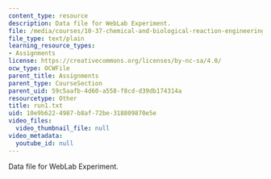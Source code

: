 ```yaml
---
content_type: resource
description: Data file for WebLab Experiment.
file: /media/courses/10-37-chemical-and-biological-reaction-engineering-spring-2007/10e9b6224987b8af72be318809870e5e_run1.txt
file_type: text/plain
learning_resource_types:
- Assignments
license: https://creativecommons.org/licenses/by-nc-sa/4.0/
ocw_type: OCWFile
parent_title: Assignments
parent_type: CourseSection
parent_uid: 59c5aafb-4d60-a558-f8cd-d39db174314a
resourcetype: Other
title: run1.txt
uid: 10e9b622-4987-b8af-72be-318809870e5e
video_files:
  video_thumbnail_file: null
video_metadata:
  youtube_id: null
---
```

Data file for WebLab Experiment.